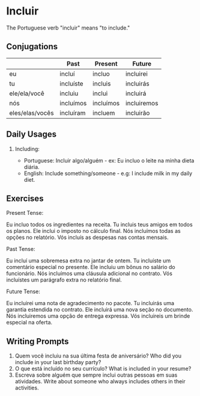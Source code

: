 # Incluir

The Portuguese verb "incluir" means "to include."

## Conjugations

|                 | Past      | Present   | Future      |
| --------------- | --------- | --------- | ----------- |
| eu              | incluí    | incluo    | incluirei   |
| tu              | incluíste | incluis   | incluirás   |
| ele/ela/você    | incluiu   | inclui    | incluirá    |
| nós             | incluímos | incluímos | incluiremos |
| eles/elas/vocês | incluíram | incluem   | incluirão   |

## Daily Usages

1. Including:

   - Portuguese: Incluir algo/alguém - ex: Eu incluo o leite na minha dieta diária.
   - English: Include something/someone - e.g: I include milk in my daily diet.

## Exercises

Present Tense:

Eu incluo todos os ingredientes na receita.
Tu incluis teus amigos em todos os planos.
Ele inclui o imposto no cálculo final.
Nós incluímos todas as opções no relatório.
Vós incluís as despesas nas contas mensais.

Past Tense:

Eu incluí uma sobremesa extra no jantar de ontem.
Tu incluíste um comentário especial no presente.
Ele incluiu um bônus no salário do funcionário.
Nós incluímos uma cláusula adicional no contrato.
Vós incluístes um parágrafo extra no relatório final.

Future Tense:

Eu incluirei uma nota de agradecimento no pacote.
Tu incluirás uma garantia estendida no contrato.
Ele incluirá uma nova seção no documento.
Nós incluiremos uma opção de entrega expressa.
Vós incluireis um brinde especial na oferta.

## Writing Prompts

1. Quem você incluiu na sua última festa de aniversário? Who did you include in your last birthday party?
2. O que está incluído no seu currículo? What is included in your resume?
3. Escreva sobre alguém que sempre inclui outras pessoas em suas atividades. Write about someone who always includes others in their activities.
